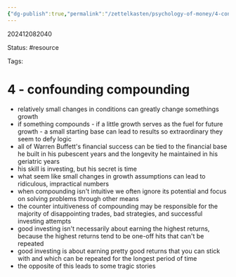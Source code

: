 ```yaml
---
{"dg-publish":true,"permalink":"/zettelkasten/psychology-of-money/4-confounding-compounding/","updated":"2024-12-08T20:40:47.177-05:00"}
---
```


202412082040

Status: #resource

Tags:

# 4 - confounding compounding
- relatively small changes in conditions can greatly change somethings growth
- if something compounds - if a little growth serves as the fuel for future growth - a small starting base can lead to results so extraordinary they seem to defy logic
- all of Warren Buffett's financial success can be tied to the financial base he built in his pubescent years and the longevity he maintained in his geriatric years
- his skill is investing, but his secret is time
- what seem like small changes in growth assumptions can lead to ridiculous, impractical numbers
- when compounding isn't intuitive we often ignore its potential and focus on solving problems through other means
- the counter intuitiveness of compounding may be responsible for the majority of disappointing trades, bad strategies, and successful investing attempts
- good investing isn't necessarily about earning the highest returns, because the highest returns tend to be one-off hits that can't be repeated
- good investing is about earning pretty good returns that you can stick with and which can be repeated for the longest period of time
- the opposite of this leads to some tragic stories